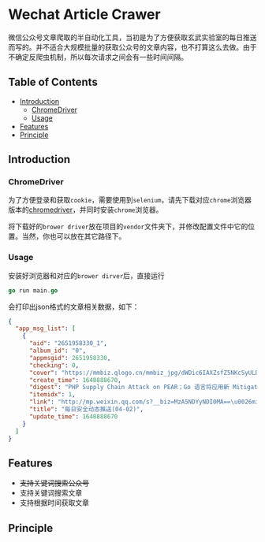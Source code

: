 # Wechat Article Crawer

微信公众号文章爬取的半自动化工具，当初是为了方便获取玄武实验室的每日推送而写的。并不适合大规模批量的获取公众号的文章内容，也不打算这么去做。由于不确定反爬虫机制，所以每次请求之间会有一些时间间隔。

## Table of Contents
- [Introduction](#introduction)
   - [ChromeDriver](#chromedriver)
   - [Usage](#usage)  
- [Features](#features)
- [Principle](#Principle)

## Introduction

### ChromeDriver

为了方便登录和获取`cookie`，需要使用到`selenium`，请先下载对应`chrome`浏览器版本的[chromedriver](https://sites.google.com/a/chromium.org/chromedriver/)，并同时安装`chrome`浏览器。

将下载好的`brower driver`放在项目的`vendor`文件夹下，并修改配置文件中它的位置。当然，你也可以放在其它路径下。

### Usage

安装好浏览器和对应的`brower dirver`后，直接运行

```go
go run main.go
```

会打印出json格式的文章相关数据，如下：

```json
{
  "app_msg_list": [
    {
      "aid": "2651958330_1",
      "album_id": "0",
      "appmsgid": 2651958330,
      "checking": 0,
      "cover": "https://mmbiz.qlogo.cn/mmbiz_jpg/dWDic6IAXZsfZ5NKcSyULDMmjMncfAus29aTXCgabeiavgsebgt93sL07iahdxagl04wD6NwuJKCRalEXibDpghUwA/0?wx_fmt=jpeg",
      "create_time": 1648888670,
      "digest": "PHP Supply Chain Attack on PEAR；Go 语言将应用新 Mitigation 防御供应链攻击",
      "itemidx": 1,
      "link": "http://mp.weixin.qq.com/s?__biz=MzA5NDYyNDI0MA==\u0026mid=2651958330\u0026idx=1\u0026sn=a14fb5f431821a63dff80b219906e029\u0026chksm=8baecca5bcd945b3c1597d267fcd79304c7a5eac32dbb4be2a81f42aee7a9be6e15190e6d86d#rd",
      "title": "每日安全动态推送(04-02)",
      "update_time": 1648888670
    }
  ]
}
```

## Features

* ~~支持关键词搜索公众号~~
* 支持关键词搜索文章
* 支持根据时间获取文章

## Principle

